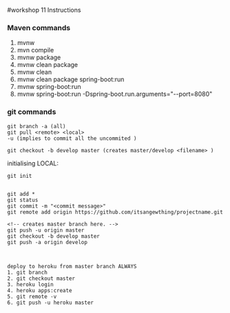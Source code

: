 #workshop 11 Instructions

### Maven commands

1. mvnw
2. mvn compile
3. mvnw package
4. mvnw clean package
5. mvnw clean 
6. mvnw clean package spring-boot:run
7. mvnw spring-boot:run
8. mvnw spring-boot:run -Dspring-boot.run.arguments="--port=8080"


### git commands

    git branch -a (all)
    git pull <remote> <local>
    -u (implies to commit all the uncommited )

    git checkout -b develop master (creates master/develop <filename> )


initialising
LOCAL:

    git init


    git add *
    git status
    git commit -m "<commit message>"
    git remote add origin https://github.com/itsangewthing/projectname.git
    
    <!-- creates master branch here. -->
    git push -u origin master
    git checkout -b develop master
    git push -a origin develop

   

    deploy to heroku from master branch ALWAYS
    1. git branch
    2. git checkout master
    3. heroku login
    4. heroku apps:create
    5. git remote -v
    6. git push -u heroku master